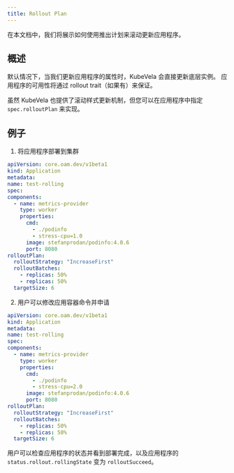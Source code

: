 ```yaml
---
title: Rollout Plan
---
```

在本文档中，我们将展示如何使用推出计划来滚动更新应用程序。

## 概述

默认情况下，当我们更新应用程序的属性时，KubeVela 会直接更新底层实例。 应用程序的可用性将通过 rollout trait（如果有）来保证。

虽然 KubeVela 也提供了滚动样式更新机制，但您可以在应用程序中指定`spec.rolloutPlan` 来实现。

## 例子

1. 将应用程序部署到集群
  ```yaml
apiVersion: core.oam.dev/v1beta1
kind: Application
metadata:
  name: test-rolling
spec:
  components:
    - name: metrics-provider
      type: worker
      properties:
        cmd:
          - ./podinfo
          - stress-cpu=1.0
        image: stefanprodan/podinfo:4.0.6
        port: 8080
  rolloutPlan:
    rolloutStrategy: "IncreaseFirst"
    rolloutBatches:
      - replicas: 50%
      - replicas: 50%
    targetSize: 6
  ```

2. 用户可以修改应用容器命令并申请
  ```yaml
apiVersion: core.oam.dev/v1beta1
kind: Application
metadata:
  name: test-rolling
spec:
  components:
    - name: metrics-provider
      type: worker
      properties:
        cmd:
          - ./podinfo
          - stress-cpu=2.0
        image: stefanprodan/podinfo:4.0.6
        port: 8080
  rolloutPlan:
    rolloutStrategy: "IncreaseFirst"
    rolloutBatches:
      - replicas: 50%
      - replicas: 50%
    targetSize: 6
  ```

用户可以检查应用程序的状态并看到部署完成，以及应用程序的 `status.rollout.rollingState` 变为 `rolloutSucceed`。





